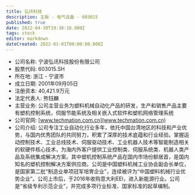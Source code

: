 ```yaml
---
title: 弘讯科技
description: 主板 - 电气设备 - 603015
published: true
date: 2022-04-30T19:38:16.000Z
tags: stock
editor: markdown
dateCreated: 2022-01-01T00:00:00.000Z
---
```


- 公司名称: 宁波弘讯科技股份有限公司
- 股票代码: 603015.SH
- 所在地: 浙江 - 宁波市
- 成立日期: 2001年09月05日
- 注册资本: 40,421.9万元
- 法定代表人: 熊钰麟
- 主营业务: 公司主营业务为塑料机械自动化产品的研发，生产和销售产品主要有塑机控制系统，伺服节能系统及相关嵌入式软件和塑机网络管理系统
- 公司官网: [www.techmation.com.cn](www.techmation.com.cn)
- 公司介绍: 公司专注工业自动化行业多年，依托中国台湾地区的科技和产业优势，与国内优秀团队的共同努力，积累了深厚的技术底蕴和行业经验。掌握运动控制技术、工业总线技术、伺服驱动技术、工业机器人技术等智能制造相关的软硬件核心技术，为海内外客户提供工业控制类、伺服系统类、机器人类产品及系统集成解决方案。其中塑机控制系统产品在国内市场份额居首，是国内知名的塑机控制解决方案供应商。公司是中国塑料机械工业协会副会长单位，是国家第二批“制造业单项冠军培育企业”，连续被评为“中国塑料机械行业优势企业”。公司上市后，于2016年收购意大利EEI，进入新能源行业。公司是“省级专利示范企业”，并完成多项行业标准、国家标准的起草编制。


